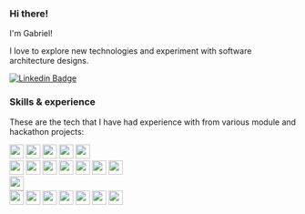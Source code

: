 <!--
**PotatoCombat/PotatoCombat** is a ✨ _special_ ✨ repository because its `README.md` (this file) appears on your GitHub profile.

Here are some ideas to get you started:

- 🔭 I’m currently working on ...
- 🌱 I’m currently learning ...
- 👯 I’m looking to collaborate on ...
- 🤔 I’m looking for help with ...
- 💬 Ask me about ...
- 📫 How to reach me: ...
- 😄 Pronouns: ...
- ⚡ Fun fact: ...
-->

<h3>Hi there!</h3>

<p>I&apos;m Gabriel!</p>

<p>I love to explore new technologies and experiment with software architecture designs.</p>

[![Linkedin Badge](https://img.shields.io/badge/linkedin-%230077B5.svg?&style=for-the-badge&logo=linkedin&logoColor=white)](https://www.linkedin.com/in/gabrielteo212/)

<!-- <img src="https://img.shields.io/badge/Itch.io-FA5C5C?style=for-the-badge&logo=itchdotio&logoColor=white" height="25"/> -->

<h3>Skills &  experience</h3>
<p>These are the tech that I have had experience with from various module and hackathon projects:</p>
<p align="left">
  <!-- Languages -->
  <img src="https://img.shields.io/badge/C%23-239120?style=for-the-badge&logo=c-sharp&logoColor=white" height="25"/>
  <img src="https://img.shields.io/badge/C%2B%2B-00599C?style=for-the-badge&logo=c%2B%2B&logoColor=white" height="25"/>
  <img src="https://img.shields.io/badge/C-A8B9CC?style=for-the-badge&logo=c&logoColor=black" height="25"/>
  <img src="https://img.shields.io/badge/python-3776AB.svg?&style=for-the-badge&logo=python&logoColor=white" height="25"/>
  <img src="https://img.shields.io/badge/Java-ED8B00?style=for-the-badge&logo=java&logoColor=white" height="25"/>
  <br/>

  <!-- Frontend -->
  <img src="https://img.shields.io/badge/HTML5-E34F26?style=for-the-badge&logo=html5&logoColor=white" height="25"/>
  <img src="https://img.shields.io/badge/CSS3-1572B6?&style=for-the-badge&logo=css3&logoColor=white" height="25"/>
  <img src="https://img.shields.io/badge/JavaScript-F7DF1E?style=for-the-badge&logo=javascript&logoColor=black" height="25"/>
  <img src="https://img.shields.io/badge/TypeScript-3178C6?style=for-the-badge&logo=typescript&logoColor=white" height="25"/>

  <img src="https://img.shields.io/badge/React-20232A?style=for-the-badge&logo=react&logoColor=61DAFB" height="25"/>
  <img src="https://img.shields.io/badge/Node.js-339933?style=for-the-badge&logo=node.js&logoColor=white" height="25"/>
  <img src="https://img.shields.io/badge/Chakra_UI-319795?style=for-the-badge&logo=chakraui&logoColor=white" height="25"/>
  <br/>

  <!-- Backend -->
  <img src="https://img.shields.io/badge/PostgreSQL-316192?style=for-the-badge&logo=postgresql&logoColor=white" height="25"/>
  <br/>

  <!-- DevOps -->
  <img src="https://img.shields.io/badge/-Git-black?style=for-the-badge&logo=git" height="25"/>
  <img src="https://img.shields.io/badge/GitHub_Actions-2088FF?style=for-the-badge&logo=github-actions&logoColor=white" height="25"/>

  <!-- Others -->
  <img src="https://img.shields.io/badge/Unity-100000?style=for-the-badge&logo=unity&logoColor=white" height="25"/>
  <img src="https://img.shields.io/badge/Markdown-000000?style=for-the-badge&logo=markdown&logoColor=white" height="25"/>
  <img src="https://img.shields.io/badge/Microsoft_Excel-217346?style=for-the-badge&logo=microsoft-excel&logoColor=white" height="25"/>
  <img src="https://img.shields.io/badge/Microsoft_PowerPoint-B7472A?style=for-the-badge&logo=microsoft-powerpoint&logoColor=white" height="25"/>
  <img src="https://img.shields.io/badge/TensorFlow-FF6F00?style=for-the-badge&logo=tensorflow&logoColor=white" height="25"/>
  
</p>


<!-- Skills on the way -->
<!--
<img src="https://img.shields.io/badge/Tailwind_CSS-38B2AC?style=for-the-badge&logo=tailwind-css&logoColor=white" height="25"/>
<img src="https://img.shields.io/badge/Redux-593D88?style=for-the-badge&logo=redux&logoColor=white" height="25"/>
<img src="https://img.shields.io/badge/Express.js-404D59?style=for-the-badge" height="25"/>
<img src="https://img.shields.io/badge/.NET-5C2D91?style=for-the-badge&logo=.net&logoColor=white" height="25"/>
<img src="https://img.shields.io/badge/Vercel-000000?style=for-the-badge&logo=vercel&logoColor=white" height="25"/>
<img src="https://img.shields.io/badge/Heroku-430098?style=for-the-badge&logo=heroku&logoColor=white" height="25"/>
<img src="https://img.shields.io/badge/Twilio-F22F46?style=for-the-badge&logo=Twilio&logoColor=white" height="25"/>
<img src="https://img.shields.io/badge/Google_Cloud-4285F4?style=for-the-badge&logo=google-cloud&logoColor=white" height="25"/>
<img src="https://img.shields.io/badge/Dart-0175C2?style=for-the-badge&logo=dart&logoColor=white" height="25"/>
<img src="https://img.shields.io/badge/Flutter-02569B?style=for-the-badge&logo=flutter&logoColor=white" height="25"/>
<img src="https://img.shields.io/badge/R-276DC3?style=for-the-badge&logo=r&logoColor=white" height="25"/>
<img src="https://img.shields.io/badge/Go-00ADD8?style=for-the-badge&logo=go&logoColor=white" height="25"/>
<img src="https://img.shields.io/badge/Django-092E20?style=for-the-badge&logo=django&logoColor=white" height="25"/>
<img src="https://img.shields.io/badge/Flask-000000?style=for-the-badge&logo=flask&logoColor=white" height="25"/>
<img src="https://img.shields.io/badge/Ruby-CC342D?style=for-the-badge&logo=ruby&logoColor=white" height="25"/>
<img src="https://img.shields.io/badge/.NET-5C2D91?style=for-the-badge&logo=.net&logoColor=white" height="25"/>
<img src="https://img.shields.io/badge/PHP-777BB4?style=for-the-badge&logo=php&logoColor=white" height="25"/>
<img src="https://img.shields.io/badge/Kotlin-0095D5?&style=for-the-badge&logo=kotlin&logoColor=white" height="25"/>
<img src="https://img.shields.io/badge/Angular-DD0031?style=for-the-badge&logo=angular&logoColor=white" height="25"/>
<img src="https://img.shields.io/badge/Redux-593D88?style=for-the-badge&logo=redux&logoColor=white" height="25"/>
<img src="https://img.shields.io/badge/jQuery-0769AD?style=for-the-badge&logo=jquery&logoColor=white" height="25"/>
<img src="https://img.shields.io/badge/Vue.js-35495E?style=for-the-badge&logo=vue.js&logoColor=4FC08D" height="25"/>
<img src="https://img.shields.io/badge/Express.js-404D59?style=for-the-badge" height="25"/>  
<img src="https://img.shields.io/badge/React_Native-20232A?style=for-the-badge&logo=react&logoColor=61DAFB" height="25"/>
<img src="https://img.shields.io/badge/MySQL-00000F?style=for-the-badge&logo=mysql&logoColor=white" height="25"/>
<img src="https://img.shields.io/badge/MongoDB-4EA94B?style=for-the-badge&logo=mongodb&logoColor=white" height="25"/>
<img src="https://img.shields.io/badge/SQLite-07405E?style=for-the-badge&logo=sqlite&logoColor=white" height="25"/>
<img src="https://img.shields.io/badge/Bootstrap-563D7C?style=for-the-badge&logo=bootstrap&logoColor=white" height="25"/>
Google Suite?

https://dev.to/envoy_/150-badges-for-github-pnk
-->


<!-- Check out my [Devpost profile](https://devpost.com/PotatoCombat)! -->

<!-- <details>

<summary>My Top Languages</summary>
  
![Gabriel's Top Languages](https://github-readme-stats.vercel.app/api/top-langs/?username=potatocombat&layout=compact&langs_count=10&theme=tokyonight&count_private=true)

</details> -->

<!-- <details> -->
<!-- <summary>My GitHub Stats</summary> -->

<!-- ![Gabriel's Github Stats](https://github-readme-stats.vercel.app/api?username=potatocombat&count_private=true&theme=tokyonight)
  <img width="48%" src="https://github-readme-streak-stats.herokuapp.com/?user=potatocombat&theme=tokyonight" />
  [![Gabriel's github activity graph](https://activity-graph.herokuapp.com/graph?username=potatocombat&theme=xcode)](https://git.io/potatocombat)
</details> -->

